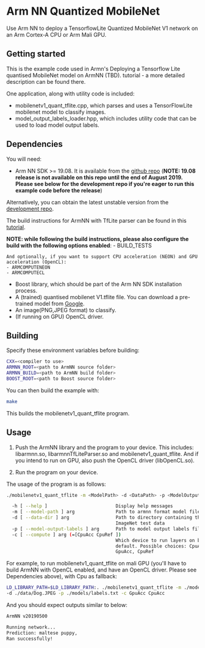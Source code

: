 # Arm NN Quantized MobileNet

Use Arm NN to deploy a TensorflowLite Quantized MobileNet V1 network on an Arm Cortex-A CPU or Arm Mali GPU.

## Getting started

This is the example code used in Armn's Deploying a Tensorflow Lite quantised MobileNet model on ArmNN (TBD).
tutorial - a more detailed description can be found there.

One application, along with utility code is included:
* mobilenetv1_quant_tflite.cpp, which parses and uses a TensorFlowLite mobilenet model to classify images.
* model_output_labels_loader.hpp, which includes utility code that can be used to load model output labels.


## Dependencies
You will need:
* Arm NN SDK >= 19.08.
It is available from the [github repo](https://github.com/ARM-software/armnn) (**NOTE: 19.08 release is not available on this repo until the end of August 2019. Please see below for the development repo if you're eager to run this example code before the release**)

Alternatively, you can obtain the latest unstable version from the [development repo](https://review.mlplatform.org/#/admin/projects/ml/armnn).

The build instructions for ArmNN with TfLite parser can be found in this [tutorial](https://developer.arm.com/solutions/machine-learning-on-arm/developer-material/how-to-guides/configuring-the-arm-nn-sdk-build-environment-for-tensorflow-lite).

**NOTE: while following the build instructions, please also configure the build with the following options enabled**:
    - BUILD\_TESTS

    And optionally, if you want to support CPU acceleration (NEON) and GPU acceleration (OpenCL):
    - ARMCOMPUTENEON
    - ARMCOMPUTECL
* Boost library, which should be part of the Arm NN SDK installation process.
* A (trained) quantised mobilenet V1.tflite file. You can download a pre-trained model from [Google](https://www.tensorflow.org/lite/guide/hosted_models).
* An image(PNG,JPEG format) to classify.
* (If running on GPU) OpenCL driver.


## Building
Specify these environment variables before building:
```sh
CXX=<compiler to use>
ARMNN_ROOT=<path to ArmNN source folder>
ARMNN_BUILD=<path to ArmNN build folder>
BOOST_ROOT=<path to Boost source folder>
```

You can then build the example with:
```sh
make
```

This builds the mobilenetv1_quant_tflite program.

## Usage

1. Push the ArmNN library and the program to your device. This includes: libarmnn.so, libarmnnTfLiteParser.so and
mobilenetv1_quant_tflite. And if you intend to run on GPU, also push the OpenCL driver (libOpenCL.so).

2. Run the program on your device.

The usage of the program is as follows:
```sh
./mobilenetv1_quant_tflite -m <ModelPath> -d <DataPath> -p <ModelOutputLabels> [-c <ComputeDevices>]

  -h [ --help ]                         Display help messages
  -m [ --model-path ] arg               Path to armnn format model file
  -d [ --data-dir ] arg                 Path to directory containing the
                                        ImageNet test data
  -p [ --model-output-labels ] arg      Path to model output labels file.
  -c [ --compute ] arg (=[CpuAcc CpuRef ])
                                        Which device to run layers on by
                                        default. Possible choices: CpuAcc,
                                        GpuAcc, CpuRef
```
For example, to run mobilenetv1_quant_tflite on mali GPU (you'll have to build ArmNN with OpenCL enabled, and have an OpenCL driver. Please see Dependencies above), with Cpu as fallback:
```sh
LD_LIBRARY_PATH=$LD_LIBRARY_PATH:. ./mobilenetv1_quant_tflite -m ./models/mobilenetv1_1.0_quant_224.tflite
-d ./data/Dog.JPEG -p ./models/labels.txt -c GpuAcc CpuAcc
```

And you should expect outputs similar to below:
```sh
ArmNN v20190500

Running network...
Prediction: maltese puppy,
Ran successfully!
```
